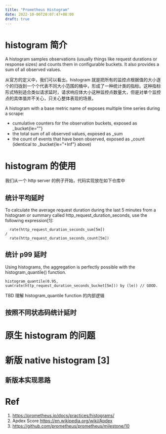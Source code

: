 ```yaml
---
title: "Prometheus Histogram"
date: 2022-10-06T20:07:47+08:00
draft: true
---
```


# histogram 简介

A histogram samples observations (usually things like request durations or response sizes) and counts them in configurable buckets. It also provides a sum of all observed values.

从官方的定义中，我们可以看出，histogram 就是把所有的监控点根据值的大小逐个的归拢到一个个代表不同大小范围的桶中，形成了一种统计类的指标。这种指标形式特别适合类似请求延时，请求响应体大小这种监控点数量大，但是对单个监控点的具体值并不关心，只关心整体表现的场景。

A histogram with a base metric name of <basename> exposes multiple time series during a scrape:

- cumulative counters for the observation buckets, exposed as <basename>_bucket{le="<upper inclusive bound>"}
- the total sum of all observed values, exposed as <basename>_sum
- the count of events that have been observed, exposed as <basename>_count (identical to <basename>_bucket{le="+Inf"} above)

# histogram 的使用

我们从一个 http server 的例子开始，代码实现放在如下仓库中

## 统计平均延时


To calculate the average request duration during the last 5 minutes from a histogram or summary called http_request_duration_seconds, use the following expression[1]:
```
  rate(http_request_duration_seconds_sum[5m])
/
  rate(http_request_duration_seconds_count[5m])

```

## 统计 p99 延时

Using histograms, the aggregation is perfectly possible with the histogram_quantile() function.
```
histogram_quantile(0.95, sum(rate(http_request_duration_seconds_bucket[5m])) by (le)) // GOOD.
```

TBD 理解 histogram_quantile function 的内部逻辑

## 按照不同状态码统计延时


# 原生 histogram 的问题


# 新版 native histogram [3]


## 新版本实现思路

# Ref
1. https://prometheus.io/docs/practices/histograms/
2. Apdex Score https://en.wikipedia.org/wiki/Apdex
3. https://github.com/prometheus/prometheus/milestone/10